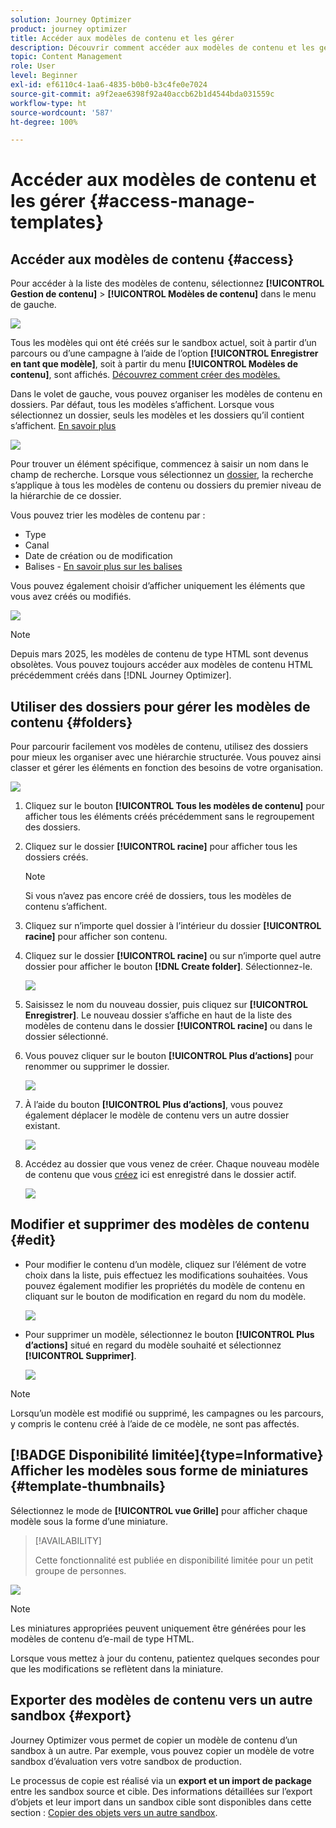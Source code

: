 ```yaml
---
solution: Journey Optimizer
product: journey optimizer
title: Accéder aux modèles de contenu et les gérer
description: Découvrir comment accéder aux modèles de contenu et les gérer
topic: Content Management
role: User
level: Beginner
exl-id: ef6110c4-1aa6-4835-b0b0-b3c4fe0e7024
source-git-commit: a9f2eae6398f92a40accb62b1d4544bda031559c
workflow-type: ht
source-wordcount: '587'
ht-degree: 100%

---
```


# Accéder aux modèles de contenu et les gérer {#access-manage-templates}

## Accéder aux modèles de contenu {#access}

Pour accéder à la liste des modèles de contenu, sélectionnez **[!UICONTROL Gestion de contenu]** > **[!UICONTROL Modèles de contenu]** dans le menu de gauche.

![](assets/content-template-list.png)

Tous les modèles qui ont été créés sur le sandbox actuel, soit à partir d’un parcours ou d’une campagne à l’aide de l’option **[!UICONTROL Enregistrer en tant que modèle]**, soit à partir du menu **[!UICONTROL Modèles de contenu]**, sont affichés. [Découvrez comment créer des modèles.](#create-content-templates)

Dans le volet de gauche, vous pouvez organiser les modèles de contenu en dossiers. Par défaut, tous les modèles s’affichent. Lorsque vous sélectionnez un dossier, seuls les modèles et les dossiers qu’il contient s’affichent. [En savoir plus](#folders)

![](assets/content-template-list-folders.png)

Pour trouver un élément spécifique, commencez à saisir un nom dans le champ de recherche. Lorsque vous sélectionnez un [dossier](#folders), la recherche s’applique à tous les modèles de contenu ou dossiers du premier niveau de la hiérarchie de ce dossier<!--(not nested items)-->.

Vous pouvez trier les modèles de contenu par :

* Type
* Canal
* Date de création ou de modification
* Balises - [En savoir plus sur les balises](../start/search-filter-categorize.md#tags)

Vous pouvez également choisir d’afficher uniquement les éléments que vous avez créés ou modifiés.

![](assets/content-template-list-filters.png)

>[!NOTE]
>
>Depuis mars 2025, les modèles de contenu de type HTML sont devenus obsolètes. Vous pouvez toujours accéder aux modèles de contenu HTML précédemment créés dans [!DNL Journey Optimizer].

## Utiliser des dossiers pour gérer les modèles de contenu {#folders}

Pour parcourir facilement vos modèles de contenu, utilisez des dossiers pour mieux les organiser avec une hiérarchie structurée. Vous pouvez ainsi classer et gérer les éléments en fonction des besoins de votre organisation.

![](assets/content-template-folders.png)

1. Cliquez sur le bouton **[!UICONTROL Tous les modèles de contenu]** pour afficher tous les éléments créés précédemment sans le regroupement des dossiers.

1. Cliquez sur le dossier **[!UICONTROL racine]** pour afficher tous les dossiers créés.

   >[!NOTE]
   >
   >Si vous n’avez pas encore créé de dossiers, tous les modèles de contenu s’affichent.

1. Cliquez sur n’importe quel dossier à l’intérieur du dossier **[!UICONTROL racine]** pour afficher son contenu.

1. Cliquez sur le dossier **[!UICONTROL racine]** ou sur n’importe quel autre dossier pour afficher le bouton **[!DNL Create folder]**. Sélectionnez-le.

   ![](assets/content-template-create-folder.png)

1. Saisissez le nom du nouveau dossier, puis cliquez sur **[!UICONTROL Enregistrer]**. Le nouveau dossier s’affiche en haut de la liste des modèles de contenu dans le dossier **[!UICONTROL racine]** ou dans le dossier sélectionné.

1. Vous pouvez cliquer sur le bouton **[!UICONTROL Plus d’actions]** pour renommer ou supprimer le dossier.

   ![](assets/content-template-folder-more-actions.png)

1. À l’aide du bouton **[!UICONTROL Plus d’actions]**, vous pouvez également déplacer le modèle de contenu vers un autre dossier existant.

   ![](assets/content-template-folder-moved.png)

1. Accédez au dossier que vous venez de créer. Chaque nouveau modèle de contenu que vous [créez](create-content-templates.md) ici est enregistré dans le dossier actif.

   ![](assets/content-template-folder-create.png)

## Modifier et supprimer des modèles de contenu {#edit}

* Pour modifier le contenu d’un modèle, cliquez sur l’élément de votre choix dans la liste, puis effectuez les modifications souhaitées. Vous pouvez également modifier les propriétés du modèle de contenu en cliquant sur le bouton de modification en regard du nom du modèle.

  ![](assets/content-template-edit.png)

* Pour supprimer un modèle, sélectionnez le bouton **[!UICONTROL Plus d’actions]** situé en regard du modèle souhaité et sélectionnez **[!UICONTROL Supprimer]**.

  ![](assets/content-template-list-delete.png)

>[!NOTE]
>
>Lorsqu’un modèle est modifié ou supprimé, les campagnes ou les parcours, y compris le contenu créé à l’aide de ce modèle, ne sont pas affectés.

## [!BADGE Disponibilité limitée]{type=Informative} Afficher les modèles sous forme de miniatures {#template-thumbnails}

Sélectionnez le mode de **[!UICONTROL vue Grille]** pour afficher chaque modèle sous la forme d’une miniature.

>[!AVAILABILITY]
>
>Cette fonctionnalité est publiée en disponibilité limitée pour un petit groupe de personnes.

![](assets/content-template-grid-view.png)

>[!NOTE]
>
>Les miniatures appropriées peuvent uniquement être générées pour les modèles de contenu d’e-mail de type HTML.

Lorsque vous mettez à jour du contenu, patientez quelques secondes pour que les modifications se reflètent dans la miniature.

## Exporter des modèles de contenu vers un autre sandbox {#export}

Journey Optimizer vous permet de copier un modèle de contenu d’un sandbox à un autre. Par exemple, vous pouvez copier un modèle de votre sandbox d’évaluation vers votre sandbox de production.

Le processus de copie est réalisé via un **export et un import de package** entre les sandbox source et cible. Des informations détaillées sur l’export d’objets et leur import dans un sandbox cible sont disponibles dans cette section : [Copier des objets vers un autre sandbox](../configuration/copy-objects-to-sandbox.md).

